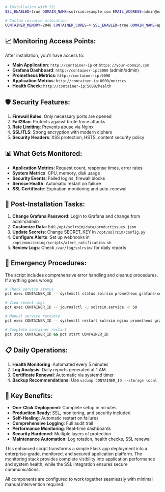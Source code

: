 ```bash
# Installation with SSL
SSL_ENABLED=true DOMAIN_NAME=solrsim.example.com EMAIL_ADDRESS=admin@example.com ./solrsim_install.sh 170

# Custom resource allocation
CONTAINER_MEMORY=2048 CONTAINER_CORES=4 SSL_ENABLED=true DOMAIN_NAME=app.company.com EMAIL_ADDRESS=it@company.com ./solrsim_install.sh 103
```

## 📈 Monitoring Access Points:

After installation, you'll have access to:

- **Main Application**: `http://container-ip` or `https://your-domain.com`
- **Grafana Dashboard**: `http://container-ip:3000` (admin/admin)
- **Prometheus Metrics**: `http://container-ip:9090`
- **Application Metrics**: `http://container-ip:8000/metrics`
- **Health Check**: `http://container-ip:5000/health`

## 🛡️ Security Features:

1. **Firewall Rules**: Only necessary ports are opened
2. **Fail2Ban**: Protects against brute force attacks
3. **Rate Limiting**: Prevents abuse via Nginx
4. **SSL/TLS**: Strong encryption with modern ciphers
5. **Security Headers**: XSS protection, HSTS, content security policy

## 📊 What Gets Monitored:

- **Application Metrics**: Request count, response times, error rates
- **System Metrics**: CPU, memory, disk usage
- **Security Events**: Failed logins, firewall blocks
- **Service Health**: Automatic restart on failure
- **SSL Certificate**: Expiration monitoring and auto-renewal

## 🔧 Post-Installation Tasks:

1. **Change Grafana Password**: Login to Grafana and change from admin/admin
2. **Customize Data**: Edit `/opt/solrsim/data/productissues.json`
3. **Update Secrets**: Change SECRET_KEY in `/opt/solrsim/config.py`
4. **Configure Alerts**: Set up webhooks in `/opt/monitoring/scripts/alert_notification.sh`
5. **Review Logs**: Check `/var/log/solrsim/` for daily reports

## 🚨 Emergency Procedures:

The script includes comprehensive error handling and cleanup procedures. If anything goes wrong:

```bash
# Check service status
pct exec CONTAINER_ID -- systemctl status solrsim prometheus grafana-server nginx

# View recent logs
pct exec CONTAINER_ID -- journalctl -u solrsim.service -n 50

# Manual service recovery
pct exec CONTAINER_ID -- systemctl restart solrsim nginx prometheus grafana-server

# Complete container restart
pct stop CONTAINER_ID && pct start CONTAINER_ID
```

## 📋 Daily Operations:

1. **Health Monitoring**: Automated every 5 minutes
2. **Log Analysis**: Daily reports generated at 1 AM
3. **Certificate Renewal**: Automatic via systemd timer
4. **Backup Recommendations**: Use `vzdump CONTAINER_ID --storage local`

## 🎯 Key Benefits:

- **One-Click Deployment**: Complete setup in minutes
- **Production Ready**: SSL, monitoring, and security included
- **Self-Healing**: Automatic restart on failures
- **Comprehensive Logging**: Full audit trail
- **Performance Monitoring**: Real-time dashboards
- **Security Hardened**: Multiple layers of protection
- **Maintenance Automation**: Log rotation, health checks, SSL renewal

This enhanced script transforms a simple Flask app deployment into a enterprise-grade, monitored, and secured application platform. 
The monitoring stack provides complete visibility into application performance and system health, while the SSL integration ensures secure communications. 

All components are configured to work together seamlessly with minimal manual intervention required.
